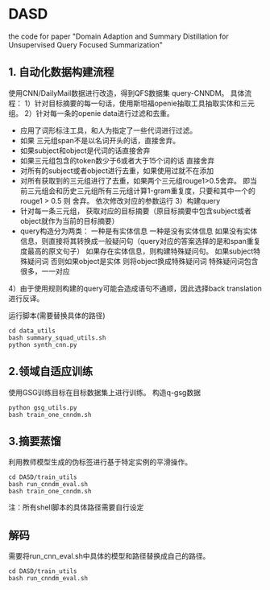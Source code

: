 # DASD
the code for paper "Domain Adaption and Summary Distillation for Unsupervised Query Focused Summarization"
## 1. 自动化数据构建流程
使用CNN/DailyMail数据进行改造，得到QFS数据集 query-CNNDM。
具体流程：
1）针对目标摘要的每一句话，使用斯坦福openie抽取工具抽取实体和三元组。
2）针对每一条的openie data进行过滤和去重。 

 - 应用了词形标注工具，和人为指定了一些代词进行过滤。 
 - 如果 三元组span不是以名词开头的话，直接舍弃。 
 - 如果subject和object是代词的话直接舍弃 
 - 如果三元组包含的token数少于6或者大于15个词的话 直接舍弃 
 - 对所有的subject或者object进行去重，如果使用过就不在添加
 - 对所有获取到的三元组进行了去重，如果两个三元组rouge1>0.5舍弃。 即当前三元组会和历史三元组所有三元组计算1-gram重复度，只要和其中一个的rouge1 > 0.5 则 舍弃。
依次修改对应的参数运行 
3）构建query 
 - 针对每一条三元组， 获取对应的目标摘要（原目标摘要中包含subject或者object就作为当前的目标摘要） 
 - query构造分为两类： 一种是有实体信息 一种是没有实体信息 
如果没有实体信息，则直接将其转换成一般疑问句（query对应的答案选择的是和span重复度最高的原文句子） 
如果存在实体信息，则构建特殊疑问句。 
如果subject特殊疑问词 
否则如果object是实体 则将object换成特殊疑问词
特殊疑问词包含很多，一一对应  

4）由于使用规则构建的query可能会造成语句不通顺，因此选择back translation 进行反译。

运行脚本(需要替换具体的路径)
```
cd data_utils
bash summary_squad_utils.sh
python synth_cnn.py
```

## 2.领域自适应训练
使用GSG训练目标在目标数据集上进行训练。
构造q-gsg数据
```
python gsg_utils.py
bash train_one_cnndm.sh
```


## 3.摘要蒸馏
利用教师模型生成的伪标签进行基于特定实例的平滑操作。
```
cd DASD/train_utils
bash run_cnndm_eval.sh
bash train_one_cnndm.sh
```

注：所有shell脚本的具体路径需要自行设定
## 解码
需要将run_cnn_eval.sh中具体的模型和路径替换成自己的路径。
```
cd DASD/train_utils
bash run_cnndm_eval.sh
```
